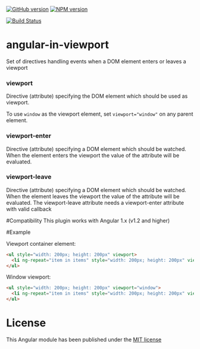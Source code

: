 [![GitHub version](https://badge.fury.io/gh/showpad%2Fangular-in-viewport.svg)](http://badge.fury.io/gh/showpad%2Fangular-in-viewport)
[![NPM version](https://badge.fury.io/js/angular-in-viewport.svg)](http://badge.fury.io/js/angular-in-viewport)

[![Build Status](https://travis-ci.org/showpad/angular-in-viewport.svg)](https://travis-ci.org/showpad/angular-in-viewport)

angular-in-viewport
===================

Set of directives handling events when a DOM element enters or leaves a viewport

### viewport
Directive (attribute) specifying the DOM element which should be used as viewport.

To use `window` as the viewport element, set `viewport="window"` on any parent element.

### viewport-enter
Directive (attribute) specifying a DOM element which should be watched. When the element enters the viewport the value of the attribute will be evaluated.

### viewport-leave
Directive (attribute) specifying a DOM element which should be watched. When the element leaves the viewport the value of the attribute will be evaluated.
The viewport-leave attribute needs a viewport-enter attribute with valid callback


#Compatibility
This plugin works with Angular 1.x (v1.2 and higher)

#Example

Viewport container element:

```HTML
<ul style="width: 200px; height: 200px" viewport>
  <li ng-repeat="item in items" style="width: 200px; height: 200px" viewport-leave="item.visible = false" viewport-enter="item.visible = true">
</ul>
```

Window viewport:

```HTML
<ul style="width: 200px; height: 200px" viewport="window">
  <li ng-repeat="item in items" style="width: 200px; height: 200px" viewport-leave="item.visible = false" viewport-enter="item.visible = true">
</ul>
```

# License
This Angular module has been published under the [MIT license](LICENSE)

